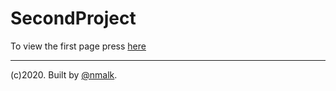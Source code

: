 # SecondProject  
To view the first page press [here](http://nmalk.github.io/SecondProject/index.md)

------
(c)2020. Built by [@nmalk](https://github.com/nmalk).